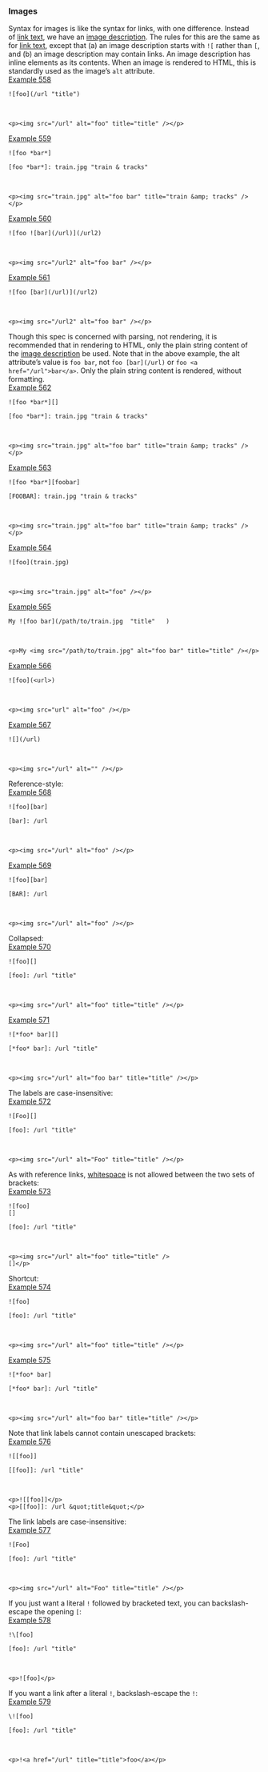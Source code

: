 ### Images

Syntax for images is like the syntax for links, with one difference. Instead of [link text](https://github.github.com/gfm/#link-text), we have an [image description](https://github.github.com/gfm/#image-description). The rules for this are the same as for [link text](https://github.github.com/gfm/#link-text), except that (a) an image description starts with `![` rather than `[`, and (b) an image description may contain links. An image description has inline elements as its contents. When an image is rendered to HTML, this is standardly used as the image’s `alt` attribute.  
[Example 558](https://github.github.com/gfm/#example-558)  

    ![foo](/url "title")

   

    <p><img src="/url" alt="foo" title="title" /></p>

[Example 559](https://github.github.com/gfm/#example-559)  

    ![foo *bar*]
    
    [foo *bar*]: train.jpg "train & tracks"

   

    <p><img src="train.jpg" alt="foo bar" title="train &amp; tracks" /></p>

[Example 560](https://github.github.com/gfm/#example-560)  

    ![foo ![bar](/url)](/url2)

   

    <p><img src="/url2" alt="foo bar" /></p>

[Example 561](https://github.github.com/gfm/#example-561)  

    ![foo [bar](/url)](/url2)

   

    <p><img src="/url2" alt="foo bar" /></p>

Though this spec is concerned with parsing, not rendering, it is recommended that in rendering to HTML, only the plain string content of the [image description](https://github.github.com/gfm/#image-description) be used. Note that in the above example, the alt attribute’s value is `foo bar`, not `foo [bar](/url)` or `foo <a href="/url">bar</a>`. Only the plain string content is rendered, without formatting.  
[Example 562](https://github.github.com/gfm/#example-562)  

    ![foo *bar*][]
    
    [foo *bar*]: train.jpg "train & tracks"

   

    <p><img src="train.jpg" alt="foo bar" title="train &amp; tracks" /></p>

[Example 563](https://github.github.com/gfm/#example-563)  

    ![foo *bar*][foobar]
    
    [FOOBAR]: train.jpg "train & tracks"

   

    <p><img src="train.jpg" alt="foo bar" title="train &amp; tracks" /></p>

[Example 564](https://github.github.com/gfm/#example-564)  

    ![foo](train.jpg)

   

    <p><img src="train.jpg" alt="foo" /></p>

[Example 565](https://github.github.com/gfm/#example-565)  

    My ![foo bar](/path/to/train.jpg  "title"   )

   

    <p>My <img src="/path/to/train.jpg" alt="foo bar" title="title" /></p>

[Example 566](https://github.github.com/gfm/#example-566)  

    ![foo](<url>)

   

    <p><img src="url" alt="foo" /></p>

[Example 567](https://github.github.com/gfm/#example-567)  

    ![](/url)

   

    <p><img src="/url" alt="" /></p>

Reference-style:  
[Example 568](https://github.github.com/gfm/#example-568)  

    ![foo][bar]
    
    [bar]: /url

   

    <p><img src="/url" alt="foo" /></p>

[Example 569](https://github.github.com/gfm/#example-569)  

    ![foo][bar]
    
    [BAR]: /url

   

    <p><img src="/url" alt="foo" /></p>

Collapsed:  
[Example 570](https://github.github.com/gfm/#example-570)  

    ![foo][]
    
    [foo]: /url "title"

   

    <p><img src="/url" alt="foo" title="title" /></p>

[Example 571](https://github.github.com/gfm/#example-571)  

    ![*foo* bar][]
    
    [*foo* bar]: /url "title"

   

    <p><img src="/url" alt="foo bar" title="title" /></p>

The labels are case-insensitive:  
[Example 572](https://github.github.com/gfm/#example-572)  

    ![Foo][]
    
    [foo]: /url "title"

   

    <p><img src="/url" alt="Foo" title="title" /></p>

As with reference links, [whitespace](https://github.github.com/gfm/#whitespace) is not allowed between the two sets of brackets:  
[Example 573](https://github.github.com/gfm/#example-573)  

    ![foo] 
    []
    
    [foo]: /url "title"

   

    <p><img src="/url" alt="foo" title="title" />
    []</p>

Shortcut:  
[Example 574](https://github.github.com/gfm/#example-574)  

    ![foo]
    
    [foo]: /url "title"

   

    <p><img src="/url" alt="foo" title="title" /></p>

[Example 575](https://github.github.com/gfm/#example-575)  

    ![*foo* bar]
    
    [*foo* bar]: /url "title"

   

    <p><img src="/url" alt="foo bar" title="title" /></p>

Note that link labels cannot contain unescaped brackets:  
[Example 576](https://github.github.com/gfm/#example-576)  

    ![[foo]]
    
    [[foo]]: /url "title"

   

    <p>![[foo]]</p>
    <p>[[foo]]: /url &quot;title&quot;</p>

The link labels are case-insensitive:  
[Example 577](https://github.github.com/gfm/#example-577)  

    ![Foo]
    
    [foo]: /url "title"

   

    <p><img src="/url" alt="Foo" title="title" /></p>

If you just want a literal `!` followed by bracketed text, you can backslash-escape the opening `[`:  
[Example 578](https://github.github.com/gfm/#example-578)  

    !\[foo]
    
    [foo]: /url "title"

   

    <p>![foo]</p>

If you want a link after a literal `!`, backslash-escape the `!`:  
[Example 579](https://github.github.com/gfm/#example-579)  

    \![foo]
    
    [foo]: /url "title"

   

    <p>!<a href="/url" title="title">foo</a></p>
